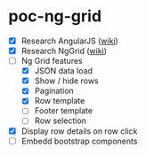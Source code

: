 poc-ng-grid
===========
- [x] Research AngularJS ([wiki](https://github.com/angular/angular.js/wiki))
- [x] Research NgGrid ([wiki](http://github.com/angular-ui/ng-grid/wiki))
- [ ] Ng Grid features
  - [x] JSON data load
  - [x] Show / hide rows
  - [x] Pagination
  - [x] Row template
  - [ ] Footer template
  - [ ] Row selection
- [x] Display row details on row click
- [ ] Embedd bootstrap components
